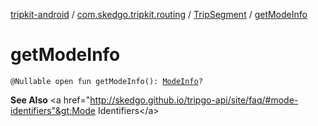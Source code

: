 [tripkit-android](../../index.md) / [com.skedgo.tripkit.routing](../index.md) / [TripSegment](index.md) / [getModeInfo](./get-mode-info.md)

# getModeInfo

`@Nullable open fun getModeInfo(): `[`ModeInfo`](../-mode-info/index.md)`?`

**See Also**
&lt;a href="http://skedgo.github.io/tripgo-api/site/faq/#mode-identifiers"&gt;Mode Identifiers&lt;/a&gt;

